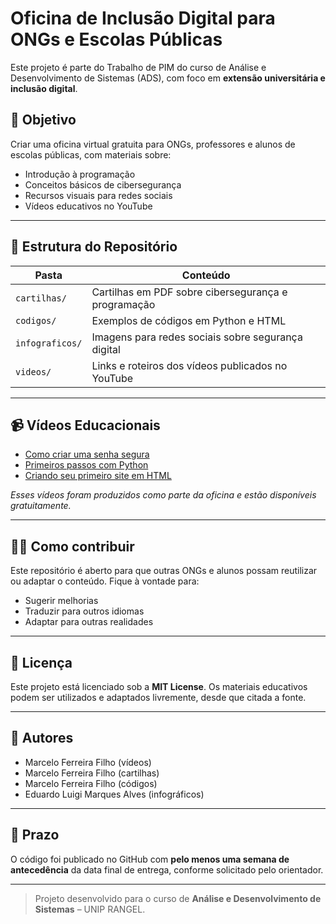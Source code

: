 # Oficina de Inclusão Digital para ONGs e Escolas Públicas

Este projeto é parte do Trabalho de PIM do curso de Análise e Desenvolvimento de Sistemas (ADS), com foco em **extensão universitária e inclusão digital**.

## 🎯 Objetivo

Criar uma oficina virtual gratuita para ONGs, professores e alunos de escolas públicas, com materiais sobre:

- Introdução à programação
- Conceitos básicos de cibersegurança
- Recursos visuais para redes sociais
- Vídeos educativos no YouTube

---

## 📂 Estrutura do Repositório

| Pasta         | Conteúdo                                                   |
|---------------|------------------------------------------------------------|
| `cartilhas/`   | Cartilhas em PDF sobre cibersegurança e programação       |
| `codigos/`     | Exemplos de códigos em Python e HTML                      |
| `infograficos/`| Imagens para redes sociais sobre segurança digital        |
| `videos/`      | Links e roteiros dos vídeos publicados no YouTube         |

---

## 📹 Vídeos Educacionais

- [Como criar uma senha segura](https://youtu.be/7fTJv2eWqoY)
- [Primeiros passos com Python](https://youtu.be/yg6_HZsHgOo)
- [Criando seu primeiro site em HTML](https://youtu.be/DK3B1qEcOMw)

*Esses vídeos foram produzidos como parte da oficina e estão disponíveis gratuitamente.*

---

## 👨‍💻 Como contribuir

Este repositório é aberto para que outras ONGs e alunos possam reutilizar ou adaptar o conteúdo. Fique à vontade para:

- Sugerir melhorias
- Traduzir para outros idiomas
- Adaptar para outras realidades

---

## 📜 Licença

Este projeto está licenciado sob a **MIT License**. Os materiais educativos podem ser utilizados e adaptados livremente, desde que citada a fonte.

---

## 🙋 Autores

- Marcelo Ferreira Filho (vídeos)
- Marcelo Ferreira Filho (cartilhas)
- Marcelo Ferreira Filho (códigos)
- Eduardo Luigi Marques Alves  (infográficos)

---

## 📅 Prazo

O código foi publicado no GitHub com **pelo menos uma semana de antecedência** da data final de entrega, conforme solicitado pelo orientador.

---

> Projeto desenvolvido para o curso de **Análise e Desenvolvimento de Sistemas** – UNIP RANGEL.
